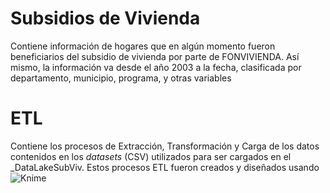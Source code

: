 # Subsidios de Vivienda
Contiene información de hogares que en algún momento fueron beneficiarios del subsidio de vivienda por parte de FONVIVIENDA. Así mismo, la información va desde el año 2003 a la fecha, clasificada por departamento, municipio, programa, y otras variables
# ETL
Contiene los procesos de Extracción, Transformación y Carga de los datos contenidos en los _datasets_ (CSV) utilizados para ser cargados en el _DataLakeSubViv.
Estos procesos ETL fueron creados y diseñados usando
![Knime](https://github.com/user-attachments/assets/333d3da1-f470-44ce-88f3-e294a5e0dfdd)
